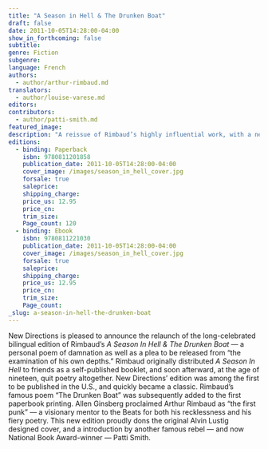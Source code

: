 ```yaml
---
title: "A Season in Hell & The Drunken Boat"
draft: false
date: 2011-10-05T14:28:00-04:00
show_in_forthcoming: false
subtitle:
genre: Fiction
subgenre:
language: French
authors:
  - author/arthur-rimbaud.md
translators:
  - author/louise-varese.md
editors:
contributors:
  - author/patti-smith.md
featured_image:
description: "A reissue of Rimbaud’s highly influential work, with a new preface by Patti Smith and the original 1945 ND cover design by Alvin Lustig "
editions:
  - binding: Paperback
    isbn: 9780811201858
    publication_date: 2011-10-05T14:28:00-04:00
    cover_image: /images/season_in_hell_cover.jpg
    forsale: true
    saleprice:
    shipping_charge:
    price_us: 12.95
    price_cn:
    trim_size:
    Page_count: 120
  - binding: Ebook
    isbn: 9780811221030
    publication_date: 2011-10-05T14:28:00-04:00
    cover_image: /images/season_in_hell_cover.jpg
    forsale: true
    saleprice:
    shipping_charge:
    price_us: 12.95
    price_cn:
    trim_size:
    Page_count:
_slug: a-season-in-hell-the-drunken-boat
---
```


New Directions is pleased to announce the relaunch of the long-celebrated bilingual edition of Rimbaud’s _A Season In Hell & The Drunken Boat_ — a personal poem of damnation as well as a plea to be released from “the examination of his own depths.” Rimbaud originally distributed _A Season In Hell_ to friends as a self-published booklet, and soon afterward, at the age of nineteen, quit poetry altogether. New Directions’ edition was among the first to be published in the U.S., and quickly became a classic. Rimbaud’s famous poem “The Drunken Boat” was subsequently added to the first paperbook printing. Allen Ginsberg proclaimed Arthur Rimbaud as “the first punk” — a visionary mentor to the Beats for both his recklessness and his fiery poetry. This new edition proudly dons the original Alvin Lustig designed cover, and a introduction by another famous rebel — and now National Book Award-winner — Patti Smith.

